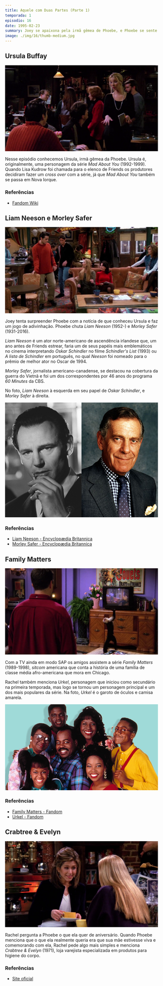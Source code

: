 ```yaml
---
title: Aquele com Duas Partes (Parte 1)
temporada: 1
episodio: 16
date: 1995-02-23
summary: Joey se apaixona pela irmã gêmea de Phoebe, e Phoebe se sente desprezada. Ross vai às aulas de parto Lamaze com Carol e Susan.
image: ./img/16/thumb-medium.jpg
---
```


## Ursula Buffay

![Ursula Buffay](./img/16/ursula-buffay.png)

Nesse episódio conhecemos Ursula, irmã gêmea da Phoebe. Ursula é, originalmente,
uma personagem da série *Mad About You* (1992-1999). Quando Lisa Kudrow foi
chamada para o elenco de Friends os produtores decidiram fazer um *cross over*
com a série, já que *Mad About You* também se passa em Nova Iorque.

### Referências

- [Fandom Wiki](https://friends.fandom.com/wiki/Ursula_Buffay)

## Liam Neeson e Morley Safer

![Liam Neeson e Morley Safer](./img/16/liam-neeson-e-morley-safer.png)

<cena>
  <joey
    original="- Hey, Pheebs. Guess who we saw today."
    traducao="- Ei, Pheebs. Adivinha quem vimos hoje."
  />
  <phoebe
    original="- Liam Neeson. Morley Safer."
    traducao="- Liam Neeson. Morley Safer."
  />
</cena>

Joey tenta surpreender Phoebe com a notícia de que conheceu Ursula e faz um jogo de
adivinhação. Phoebe chuta *Liam Neeson* (1952-) e *Morley Safer* (1931-2016).

*Liam Neeson* é um ator norte-americano de ascendência irlandese que, um ano antes de
Friends estrear, faria um de seus papéis mais emblemáticos no cinema interpretando
*Oskar Schindler* no filme *Schindler's List* (1993) ou *A lista de Schindler* em
português, no qual *Neeson* foi nomeado para o prêmio de melhor ator no Oscar de 1994.

*Morley Safer*, jornalista americano-canadense, se destacou na cobertura da guerra do
Vietnã e foi um dos correspondentes por 46 anos do programa *60 Minutes* da CBS.

No foto, *Liam Neeson* à esquerda em seu papel de *Oskar Schindler*, e *Morley Safer*
à direita.

![Liam Neeson e Morley Safer](./img/16/liam-neeson-e-morley-safer-foto.png)

### Referências

- [Liam Neeson - Encyclopædia Britannica](https://www.britannica.com/biography/Liam-Neeson)
- [Morley Safer - Encyclopædia Britannica](https://www.britannica.com/biography/Morley-Safer)

## Family Matters

![Family Matters](./img/16/family-matters.png)

Com a TV ainda em modo SAP os amigos assistem a série *Family Matters* (1989-1998),
*sitcom* americana que conta a história de uma família de classe média afro-americana
que mora em Chicago.

<cena>
  <rachel
    original="- Oh, cool. Urkel in Spanish is Urkel."
    traducao="- Que barato. Urkel, em espanhol, é Urkel."
  />
</cena>

Rachel também menciona *Urkel*, personagem que iniciou como secundário na primeira
temporada, mas logo se tornou um personagem principal e um dos mais populares da
série. Na foto, *Urkel* é o garoto de óculos e camisa amarela.

![Family Matters - Poster](./img/16/family-matters-poster.jpg)

### Referências

- [Family Matters - Fandom](https://familymatters.fandom.com/wiki/Family_Matters)
- [Urkel - Fandom](https://familymatters.fandom.com/wiki/Steve_Urkel)

## Crabtree & Evelyn

![Crabtree & Evelyn](./img/16/crabtree-evelyn.png)

<cena>
  <rachel
    original="- Anything from Crabtree & Evelyn?"
    traducao="- Alguma coisa de Crabtree & Evelyn?"
  />
  <phoebe
    original="- Bath salts would be nice."
    traducao="- Sais de banho seriam uma boa."
  />
</cena>

Rachel pergunta a Phoebe o que ela quer de aniversário. Quando Phoebe menciona que
o que ela realmente queria era que sua mãe estivesse viva e comemorando com ela,
Rachel pede algo mais simples e menciona *Crabtree & Evelyn* (1971), loja varejista
especializada em produtos para higiene do corpo.

### Referências

- [Site oficial](https://www.crabtree-evelyn.com/pages/about-us)
